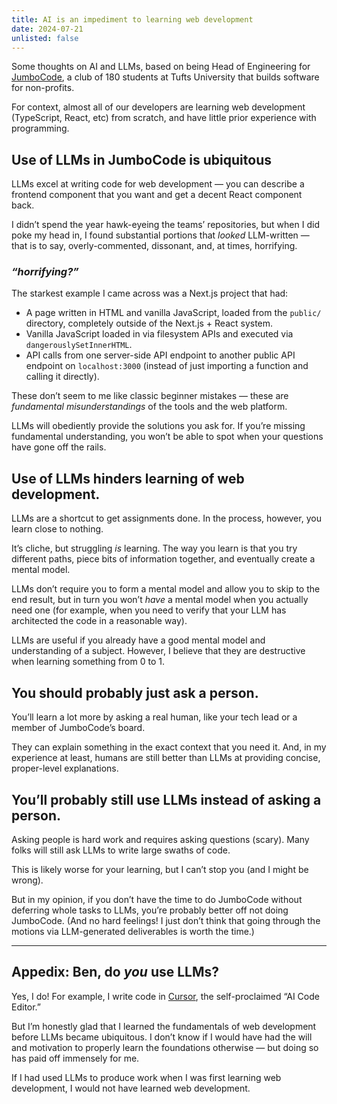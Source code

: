 ```yaml
---
title: AI is an impediment to learning web development
date: 2024-07-21
unlisted: false
---
```


Some thoughts on AI and LLMs, based on being Head of Engineering for [JumboCode](/jumbocode), a club of 180 students at Tufts University that builds software for non-profits.

For context, almost all of our developers are learning web development (TypeScript, React, etc) from scratch, and have little prior experience with programming.

## Use of LLMs in JumboCode is ubiquitous

LLMs excel at writing code for web development — you can describe a frontend component that you want and get a decent React component back.

I didn’t spend the year hawk-eyeing the teams’ repositories, but when I did poke my head in, I found substantial portions that _looked_ LLM-written — that is to say, overly-commented, dissonant, and, at times, horrifying.

### _“horrifying?”_

The starkest example I came across was a Next.js project that had:

- A page written in HTML and vanilla JavaScript, loaded from the `public/` directory, completely outside of the Next.js + React system.
- Vanilla JavaScript loaded in via filesystem APIs and executed via `dangerouslySetInnerHTML`.
- API calls from one server-side API endpoint to another public API endpoint on `localhost:3000` (instead of just importing a function and calling it directly).

These don’t seem to me like classic beginner mistakes — these are _fundamental misunderstandings_ of the tools and the web platform.

LLMs will obediently provide the solutions you ask for. If you’re missing fundamental understanding, you won’t be able to spot when your questions have gone off the rails.

## Use of LLMs hinders learning of web development.

LLMs are a shortcut to get assignments done. In the process, however, you learn close to nothing.

It’s cliche, but struggling _is_ learning. The way you learn is that you try different paths, piece bits of information together, and eventually create a mental model.

LLMs don’t require you to form a mental model and allow you to skip to the end result, but in turn you won’t _have_ a mental model when you actually need one (for example, when you need to verify that your LLM has architected the code in a reasonable way).

LLMs are useful if you already have a good mental model and understanding of a subject. However, I believe that they are destructive when learning something from 0 to 1.

## You should probably just ask a person.

You’ll learn a lot more by asking a real human, like your tech lead or a member of JumboCode’s board.

They can explain something in the exact context that you need it. And, in my experience at least, humans are still better than LLMs at providing concise, proper-level explanations.

## You’ll probably still use LLMs instead of asking a person.

Asking people is hard work and requires asking questions (scary). Many folks will still ask LLMs to write large swaths of code.

This is likely worse for your learning, but I can’t stop you (and I might be wrong).

But in my opinion, if you don’t have the time to do JumboCode without deferring whole tasks to LLMs, you’re probably better off not doing JumboCode. (And no hard feelings! I just don’t think that going through the motions via LLM-generated deliverables is worth the time.)

---

## Appedix: Ben, do _you_ use LLMs?

Yes, I do! For example, I write code in [Cursor](https://cursor.so), the self-proclaimed “AI Code Editor.”

But I’m honestly glad that I learned the fundamentals of web development before LLMs became ubiquitous. I don’t know if I would have had the will and motivation to properly learn the foundations otherwise — but doing so has paid off immensely for me.

If I had used LLMs to produce work when I was first learning web development, I would not have learned web development.
